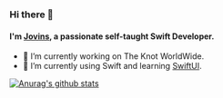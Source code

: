 ### Hi there 👋
<!--
<a href="http://jovins.cn/">
  <img align="left" alt="Jovins Wong | Blog" width="22px" src="https://raw.githubusercontent.com/jovins/jovins/master/assets/jovinsblog.png" />
</a>
<a href="https://apps.apple.com/cn/app/id1177925868">
  <img align="left" alt="AJovins Wong | Carben" width="22px" src="https://raw.githubusercontent.com/jovins/jovins/master/assets/jovinscarben.png" />
</a>

<br />
-->
#### I'm [Jovins](https://jovins.cn/), a passionate self-taught Swift Developer.
<!--
- 🔭 I’m currently working on my project [CARBEN](https://apps.apple.com/cn/app/id1177925868).
-->
- 🔭 I’m currently working on The Knot WorldWide.
- 🌱 I’m currently using Swift and learning [SwiftUI](https://developer.apple.com/xcode/swiftui/).

<a href="https://github.com/anuraghazra/github-readme-stats">
  <img align="center" src="https://github-readme-stats.anuraghazra1.vercel.app/api?username=Jovins&show_icons=true&include_all_commits=true&theme=radical" alt="Anurag's github stats" />
</a>

<br />
